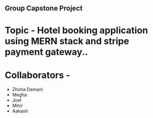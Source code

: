 ## Group Capstone Project

# Topic - Hotel booking application using MERN stack and stripe payment gateway..

# Collaborators -
- Zhoha Damani
- Megha
- Joel
- Mihir
- Aakash
